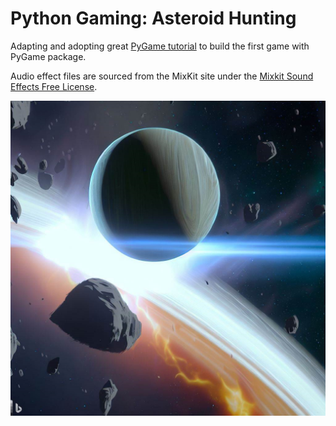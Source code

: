 # Python Gaming: Asteroid Hunting

Adapting and adopting great [PyGame tutorial](https://coderslegacy.com/python/python-pygame-tutorial/) to build the first game with PyGame package.

Audio effect files are sourced from the MixKit site under the [Mixkit Sound Effects Free License](https://mixkit.co/terms).


![Thumbnail](/images/Game_Thumbnail.png)
